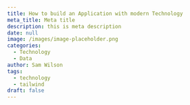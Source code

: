 ```yaml
---
title: How to build an Application with modern Technology
meta_title: Meta title
description: this is meta description
date: null
image: /images/image-placeholder.png
categories:
  - Technology
  - Data
author: Sam Wilson
tags:
  - technology
  - tailwind
draft: false
---
```

